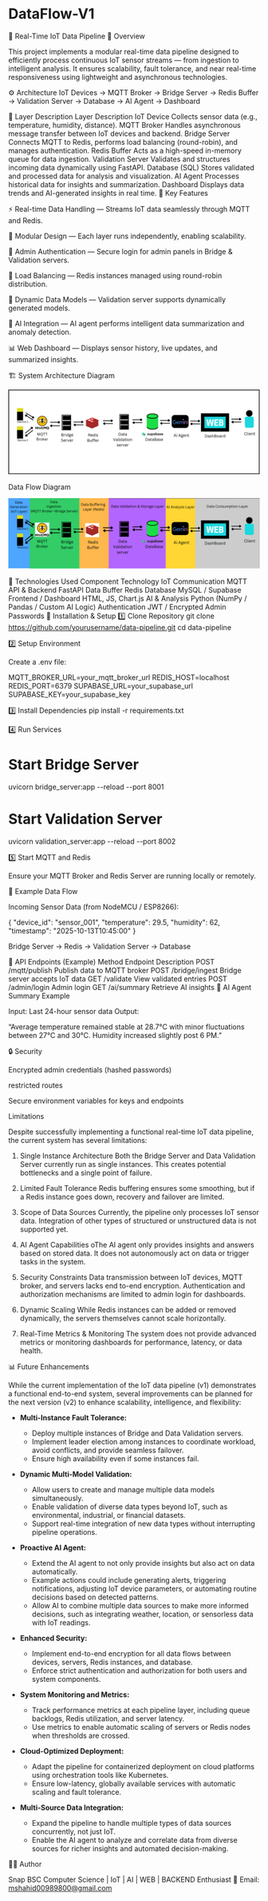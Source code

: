 # DataFlow-V1
🧩 Real-Time IoT Data Pipeline
📖 Overview

This project implements a modular real-time data pipeline designed to efficiently process continuous IoT sensor streams — from ingestion to intelligent analysis.
It ensures scalability, fault tolerance, and near real-time responsiveness using lightweight and asynchronous technologies.

⚙️ Architecture
IoT Devices → MQTT Broker → Bridge Server → Redis Buffer 
             → Validation Server → Database → AI Agent → Dashboard

🔹 Layer Description
Layer	Description
IoT Device	Collects sensor data (e.g., temperature, humidity, distance).
MQTT Broker	Handles asynchronous message transfer between IoT devices and backend.
Bridge Server	Connects MQTT to Redis, performs load balancing (round-robin), and manages authentication.
Redis Buffer	Acts as a high-speed in-memory queue for data ingestion.
Validation Server	Validates and structures incoming data dynamically using FastAPI.
Database (SQL)	Stores validated and processed data for analysis and visualization.
AI Agent	Processes historical data for insights and summarization.
Dashboard	Displays data trends and AI-generated insights in real time.
🧠 Key Features

⚡ Real-time Data Handling — Streams IoT data seamlessly through MQTT and Redis.

🧩 Modular Design — Each layer runs independently, enabling scalability.

🔐 Admin Authentication — Secure login for admin panels in Bridge & Validation servers.

🔁 Load Balancing — Redis instances managed using round-robin distribution.

🧱 Dynamic Data Models — Validation server supports dynamically generated models.

🧮 AI Integration — AI agent performs intelligent data summarization and anomaly detection.

📊 Web Dashboard — Displays sensor history, live updates, and summarized insights.

🏗️ System Architecture Diagram

![Project Diagram](/high_level_system_architechture.png)

Data Flow Diagram

![Project Diagram](/data_flow_diagram.png)

🧰 Technologies Used
Component	Technology
IoT Communication	MQTT
API & Backend	FastAPI
Data Buffer	Redis
Database	MySQL / Supabase
Frontend / Dashboard	HTML, JS, Chart.js
AI & Analysis	Python (NumPy / Pandas / Custom AI Logic)
Authentication	JWT / Encrypted Admin Passwords
🚀 Installation & Setup
1️⃣ Clone Repository
git clone https://github.com/yourusername/data-pipeline.git
cd data-pipeline

2️⃣ Setup Environment

Create a .env file:

MQTT_BROKER_URL=your_mqtt_broker_url
REDIS_HOST=localhost
REDIS_PORT=6379
SUPABASE_URL=your_supabase_url
SUPABASE_KEY=your_supabase_key

3️⃣ Install Dependencies
pip install -r requirements.txt

4️⃣ Run Services
# Start Bridge Server
uvicorn bridge_server:app --reload --port 8001

# Start Validation Server
uvicorn validation_server:app --reload --port 8002

5️⃣ Start MQTT and Redis

Ensure your MQTT Broker and Redis Server are running locally or remotely.

🧾 Example Data Flow

Incoming Sensor Data (from NodeMCU / ESP8266):

{
  "device_id": "sensor_001",
  "temperature": 29.5,
  "humidity": 62,
  "timestamp": "2025-10-13T10:45:00"
}


Bridge Server → Redis → Validation Server → Database

🧩 API Endpoints (Example)
Method	Endpoint	Description
POST	/mqtt/publish	Publish data to MQTT broker
POST	/bridge/ingest	Bridge server accepts IoT data
GET	/validate	View validated entries
POST	/admin/login	Admin login
GET	/ai/summary	Retrieve AI insights
🧠 AI Agent Summary Example

Input: Last 24-hour sensor data
Output:

“Average temperature remained stable at 28.7°C with minor fluctuations between 27°C and 30°C. Humidity increased slightly post 6 PM.”

🔒 Security

Encrypted admin credentials (hashed passwords)

restricted routes

Secure environment variables for keys and endpoints

Limitations

Despite successfully implementing a functional real-time IoT data pipeline, the 
current system has several limitations: 
1. Single Instance Architecture 
Both the Bridge Server and Data Validation Server currently run as single 
  instances. 
This creates potential bottlenecks and a single point of failure. 
2. Limited Fault Tolerance 
Redis buffering ensures some smoothing, but if a Redis instance goes down, 
  recovery and failover are limited. 
3. Scope of Data Sources 
Currently, the pipeline only processes IoT sensor data. 
Integration of other types of structured or unstructured data is not supported 
  yet. 

4. AI Agent Capabilities 
  oThe AI agent only provides insights and answers based on stored data. 
It does not autonomously act on data or trigger tasks in the system. 
5. Security Constraints 
Data transmission between IoT devices, MQTT broker, and servers lacks end
  to-end encryption. 
Authentication and authorization mechanisms are limited to admin login for 
  dashboards. 
6. Dynamic Scaling 
While Redis instances can be added or removed dynamically, the servers 
  themselves cannot scale horizontally. 
7. Real-Time Metrics & Monitoring 
The system does not provide advanced metrics or monitoring dashboards for 
  performance, latency, or data health. 

📊 Future Enhancements


While the current implementation of the IoT data pipeline (v1) demonstrates a functional end-to-end system, several improvements can be planned for the next version (v2) to enhance scalability, intelligence, and flexibility:

- **Multi-Instance Fault Tolerance:**
  - Deploy multiple instances of Bridge and Data Validation servers.
  - Implement leader election among instances to coordinate workload, avoid conflicts, and provide seamless failover.
  - Ensure high availability even if some instances fail.

- **Dynamic Multi-Model Validation:**
  - Allow users to create and manage multiple data models simultaneously.
  - Enable validation of diverse data types beyond IoT, such as environmental, industrial, or financial datasets.
  - Support real-time integration of new data types without interrupting pipeline operations.

- **Proactive AI Agent:**
  - Extend the AI agent to not only provide insights but also act on data automatically.
  - Example actions could include generating alerts, triggering notifications, adjusting IoT device parameters, or automating routine decisions based on detected patterns.
  - Allow AI to combine multiple data sources to make more informed decisions, such as integrating weather, location, or sensorless data with IoT readings.

- **Enhanced Security:**
  - Implement end-to-end encryption for all data flows between devices, servers, Redis instances, and database.
  - Enforce strict authentication and authorization for both users and system components.

- **System Monitoring and Metrics:**
  - Track performance metrics at each pipeline layer, including queue backlogs, Redis utilization, and server latency.
  - Use metrics to enable automatic scaling of servers or Redis nodes when thresholds are crossed.

- **Cloud-Optimized Deployment:**
  - Adapt the pipeline for containerized deployment on cloud platforms using orchestration tools like Kubernetes.
  - Ensure low-latency, globally available services with automatic scaling and fault tolerance.

- **Multi-Source Data Integration:**
  - Expand the pipeline to handle multiple types of data sources concurrently, not just IoT.
  - Enable the AI agent to analyze and correlate data from diverse sources for richer insights and automated decision-making.

👨‍💻 Author

Snap
BSC Computer Science | IoT | AI | WEB | BACKEND Enthusiast
📧 Email: mshahid00989800@gmail.com
